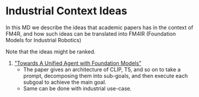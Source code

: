 # Industrial Context Ideas

In this MD we describe the ideas that academic papers has in the context of FM4R, and how
such ideas can be translated into FM4IR (Foundation Models for Industrial Robotics)

Note that the ideas might be ranked.

1. ["Towards A Unified Agent with Foundation Models"](mds/Towards%20A%20Unified%20Agent%20with%20Foundation%20Models.md)
   - The paper gives an architecture of CLIP, T5, and so on to take a prompt, decomposing
   them into sub-goals, and then execute each subgoal to achieve the main goal. 
   - Same can be done with industrial use-case. 

